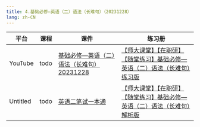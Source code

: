 ```yaml
---
title: 4.基础必修—英语（二）语法（长难句）（20231228）
lang: zh-CN
---
```



| 平台       | 课程   | 课件                                                                                                                                                                                                                                                                                                    | 练习册                                                                                                                                                                                                                                                                                                                                                                                                                                                                         |
|----------|------|-------------------------------------------------------------------------------------------------------------------------------------------------------------------------------------------------------------------------------------------------------------------------------------------------------|-----------------------------------------------------------------------------------------------------------------------------------------------------------------------------------------------------------------------------------------------------------------------------------------------------------------------------------------------------------------------------------------------------------------------------------------------------------------------------|
| YouTube  | todo | [基础必修—英语（二）语法（长难句）20231228](../../public/english/%E8%8B%B1%E8%AF%AD%E4%BA%8C-%E6%AD%A3%E5%BC%8F%E8%AF%BE/pdf/%E5%9F%BA%E7%A1%80%E5%BF%85%E4%BF%AE%E2%80%94%E8%8B%B1%E8%AF%AD%EF%BC%88%E4%BA%8C%EF%BC%89%E8%AF%AD%E6%B3%95%EF%BC%88%E9%95%BF%E9%9A%BE%E5%8F%A5%EF%BC%8920231228%E4%B8%8A%E4%BC%A0.pdf) | [【师大课堂】【在职研】【随堂练习】基础必修—英语（二）语法（长难句）练习版](../../public/english/%E8%8B%B1%E8%AF%AD%E4%BA%8C-%E6%AD%A3%E5%BC%8F%E8%AF%BE/pdf/%E3%80%90%E5%B8%88%E5%A4%A7%E8%AF%BE%E5%A0%82%E3%80%91%E3%80%90%E5%9C%A8%E8%81%8C%E7%A0%94%E3%80%91%E3%80%90%E9%9A%8F%E5%A0%82%E7%BB%83%E4%B9%A0%E3%80%91%E5%9F%BA%E7%A1%80%E5%BF%85%E4%BF%AE%E2%80%94%E8%8B%B1%E8%AF%AD%EF%BC%88%E4%BA%8C%EF%BC%89%E8%AF%AD%E6%B3%95%EF%BC%88%E9%95%BF%E9%9A%BE%E5%8F%A5%EF%BC%89%E7%BB%83%E4%B9%A0%E7%89%88.pdf) |
| Untitled | todo | [英语二笔试一本通](../../public/english/%E8%8B%B1%E8%AF%AD%E4%BA%8C-%E6%AD%A3%E5%BC%8F%E8%AF%BE/pdf/1.%E3%80%90%E7%AC%94%E8%AF%95%E4%B8%80%E6%9C%AC%E9%80%9A%E3%80%91%E8%8B%B1%E8%AF%AD%EF%BC%88%E4%BA%8C%EF%BC%89.pdf)                                                                                       | [【师大课堂】【在职研】【随堂练习】基础必修—英语（二）语法（长难句）解析版](../../public/english/%E8%8B%B1%E8%AF%AD%E4%BA%8C-%E6%AD%A3%E5%BC%8F%E8%AF%BE/pdf/%E3%80%90%E5%B8%88%E5%A4%A7%E8%AF%BE%E5%A0%82%E3%80%91%E3%80%90%E5%9C%A8%E8%81%8C%E7%A0%94%E3%80%91%E3%80%90%E9%9A%8F%E5%A0%82%E7%BB%83%E4%B9%A0%E3%80%91%E5%9F%BA%E7%A1%80%E5%BF%85%E4%BF%AE%E2%80%94%E8%8B%B1%E8%AF%AD%EF%BC%88%E4%BA%8C%EF%BC%89%E8%AF%AD%E6%B3%95%EF%BC%88%E9%95%BF%E9%9A%BE%E5%8F%A5%EF%BC%89%E8%A7%A3%E6%9E%90%E7%89%88.pdf) |








